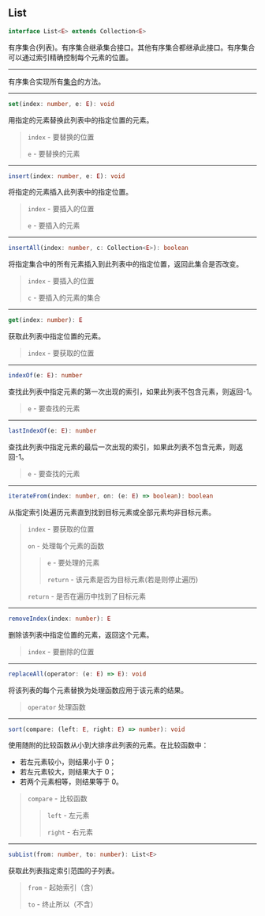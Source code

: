 ## List

```typescript
interface List<E> extends Collection<E>
```

有序集合(列表)。有序集合继承集合接口。其他有序集合都继承此接口。有序集合可以通过索引精确控制每个元素的位置。

---

有序集合实现所有[集合](./collection.md)的方法。

---

```typescript
set(index: number, e: E): void
```

用指定的元素替换此列表中的指定位置的元素。

> `index` - 要替换的位置
>
> `e` - 要替换的元素

---

```typescript
insert(index: number, e: E): void
```

将指定的元素插入此列表中的指定位置。

> `index` - 要插入的位置
>
> `e` - 要插入的元素

---

```typescript
insertAll(index: number, c: Collection<E>): boolean
```

将指定集合中的所有元素插入到此列表中的指定位置，返回此集合是否改变。

> `index` - 要插入的位置
>
> `c` - 要插入的元素的集合

---

```typescript
get(index: number): E
```

获取此列表中指定位置的元素。

> `index` - 要获取的位置

---

```typescript
indexOf(e: E): number
```

查找此列表中指定元素的第一次出现的索引，如果此列表不包含元素，则返回-1。

> `e` - 要查找的元素

---

```typescript
lastIndexOf(e: E): number
```

查找此列表中指定元素的最后一次出现的索引，如果此列表不包含元素，则返回-1。

> `e` - 要查找的元素

---

```typescript
iterateFrom(index: number, on: (e: E) => boolean): boolean
```

从指定索引处遍历元素直到找到目标元素或全部元素均非目标元素。

> `index` - 要获取的位置
>
> `on` - 处理每个元素的函数
>
> > `e` - 要处理的元素
> >
> > `return` - 该元素是否为目标元素(若是则停止遍历)
>
> `return` - 是否在遍历中找到了目标元素

---

```typescript
removeIndex(index: number): E
```

删除该列表中指定位置的元素，返回这个元素。

> `index` - 要删除的位置

---

```typescript
replaceAll(operator: (e: E) => E): void
```

将该列表的每个元素替换为处理函数应用于该元素的结果。

> `operator` 处理函数

---

```typescript
sort(compare: (left: E, right: E) => number): void
```

使用随附的比较函数从小到大排序此列表的元素。在比较函数中：

- 若左元素较小，则结果小于 0；
- 若左元素较大，则结果大于 0；
- 若两个元素相等，则结果等于 0。

> `compare` - 比较函数
>
> > `left` - 左元素
> >
> > `right` - 右元素

---

```typescript
subList(from: number, to: number): List<E>
```

获取此列表指定索引范围的子列表。

> `from` - 起始索引（含）
>
> `to` - 终止所以（不含）
